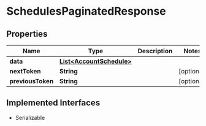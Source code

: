 

# SchedulesPaginatedResponse


## Properties

| Name | Type | Description | Notes |
|------------ | ------------- | ------------- | -------------|
|**data** | [**List&lt;AccountSchedule&gt;**](AccountSchedule.md) |  |  |
|**nextToken** | **String** |  |  [optional] |
|**previousToken** | **String** |  |  [optional] |


## Implemented Interfaces

* Serializable


